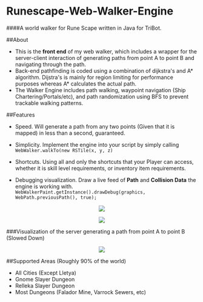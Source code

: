 # Runescape-Web-Walker-Engine
####A world walker for Rune Scape written in Java for TriBot.

##About
- This is the **front end** of my web walker, which includes a wrapper for the server-client interaction of generating paths from point A to point B and navigating through the path.
- Back-end pathfinding is coded using a combination of dijkstra's and A\* algorithm. Dijstra's is mainly for region limiting for performance purposes whereas A\* calculates the actual path.
- The Walker Engine includes path walking, waypoint navigation (Ship Chartering/Portals/etc), and path randomization using BFS to prevent trackable walking patterns.

##Features
- Speed. Will generate a path from any two points (Given that it is mapped) in less than a second, guaranteed.

- Simplicity. Implement the engine into your script by simply calling
      ```
      WebWalker.walkTo(new RSTile(x, y, z)
      ```
- Shortcuts. Using all and only the shortcuts that your Player can access, whether it is skill level requirements, or inventory item requirements.

- Debugging visualization. Draw a live feed of **Path** and **Collision Data** the engine is working with.
      ```
      WebWalkerPaint.getInstance().drawDebug(graphics, WebPath.previousPath(), true);
      ```
      
<p align="center">
  <img src="http://i.imgur.com/17hx5iK.png"/>
</p>

<p align="center">
  <img src="http://i.imgur.com/gLMRq0O.png"/>
</p>


###Visualization of the server generating a path from point A to point B (Slowed Down)

<p align="center">
  <img src="http://i.imgur.com/ZD7hKWZ.gif"/>
</p>

##Supported Areas (Roughly 90% of the world)
- All Cities (Except Lletya)
- Gnome Slayer Dungeon
- Relleka Slayer Dungeon
- Most Dungeons (Falador Mine, Varrock Sewers, etc)


